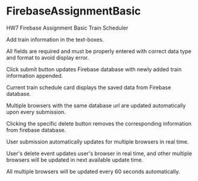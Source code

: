 # FirebaseAssignmentBasic
HW7 Firebase Assignment Basic Train Scheduler

Add train information in the text-boxes.

All fields are required and must be properly entered with correct data type and format to avoid display error.

Click submit button updates Firebase database with newly added train information appended.

Current train schedule card displays the saved data from Firebase database.

Multiple browsers with the same database url are updated automatically upon every submission.

Clicking the specific delete button removes the corresponding information from firebase database.

User submission automatically updates for multiple browsers in real time.

User's delete event updates user's browser in real time, and other multiple browsers will be updated in next available update time.

All multiple browsers will be updated every 60 seconds automatically.